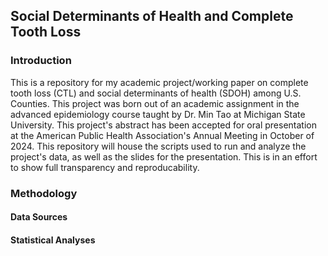 ## Social Determinants of Health and Complete Tooth Loss

### Introduction

This is a repository for my academic project/working paper on complete tooth loss (CTL) and social determinants of health (SDOH) among U.S. Counties. This project was born out of an academic assignment in the advanced epidemiology course taught by Dr. Min Tao at Michigan State University. This project's abstract has been accepted for oral presentation at the American Public Health Association's Annual Meeting in October of 2024. This repository will house the scripts used to run and analyze the project's data, as well as the slides for the presentation. This is in an effort to show full transparency and reproducability.

### Methodology

#### Data Sources

#### Statistical Analyses



